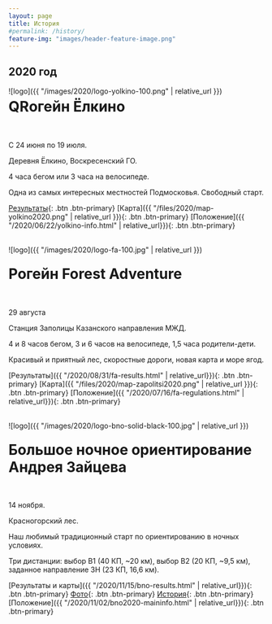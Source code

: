 ```yaml
---
layout: page
title: История
#permalink: /history/
feature-img: "images/header-feature-image.png"
---
```


2020 год
--------

<div style="float:left;" markdown="1">
![logo]({{ "/images/2020/logo-yolkino-100.png" | relative_url }})
</div>

# QRогейн Ёлкино
<br>

<i class="fa fa-lg fa-calendar-o" aria-hidden="true"></i> С 24 июня по 19 июля.

<i class="fa fa-lg fa-map-marker" aria-hidden="true"></i> Деревня Ёлкино, Воскресенский ГО.

4 часа бегом или 3 часа на велосипеде.

Одна из самых интересных местностей Подмосковья. Свободный старт.

[Результаты](https://iorient.ru/Competition.aspx?CompetitionId=123){: .btn .btn-primary}
[Карта]({{ "/files/2020/map-yolkino2020.png" | relative_url }}){: .btn .btn-primary}
[Положение]({{ "/2020/06/22/yolkino-info.html" | relative_url}}){: .btn .btn-primary}

<br>

<div style="float:left;" markdown="1">
![logo]({{ "/images/2020/logo-fa-100.jpg" | relative_url }})
</div>

# Рогейн Forest Adventure
<br>

<i class="fa fa-lg fa-calendar-o" aria-hidden="true"></i> 29 августа

<i class="fa fa-lg fa-map-marker" aria-hidden="true"></i> Станция Заполицы Казанского направления МЖД.

4 и 8 часов бегом, 3 и 6 часов на велосипеде, 1,5 часа родители-дети.

Красивый и приятный лес, скоростные дороги, новая карта и море ягод.

[Результаты]({{ "/2020/08/31/fa-results.html" | relative_url}}){: .btn .btn-primary}
[Карта]({{ "/files/2020/map-zapolitsi2020.png" | relative_url }}){: .btn .btn-primary}
[Положение]({{ "/2020/07/16/fa-regulations.html" | relative_url}}){: .btn .btn-primary}

<br>

<div style="float:left;" markdown="1">
![logo]({{ "/images/2020/logo-bno-solid-black-100.jpg" | relative_url }})
</div>

# Большое ночное ориентирование Андрея Зайцева
<br>

<i class="fa fa-lg fa-calendar-o" aria-hidden="true"></i> 14 ноября. 

<i class="fa fa-lg fa-map-marker" aria-hidden="true"></i> Красногорский лес.

Наш любимый традиционный старт по ориентированию в ночных условиях.

Три дистанции: выбор В1 (40 КП, ~20 км), выбор В2 (20 КП, ~9,5 км), заданное направление ЗН (23 КП, 16,6 км).

[Результаты и карты]({{ "/2020/11/15/bno-results.html" | relative_url}}){: .btn .btn-primary}
[Фото](https://vk.com/album-190261264_274434115){: .btn .btn-primary}
[История](http://tkmgtu.ru/library/Большое_Ночное_Ориентирование){: .btn .btn-primary}
[Положение]({{ "/2020/11/02/bno2020-maininfo.html" | relative_url}}){: .btn .btn-primary}

